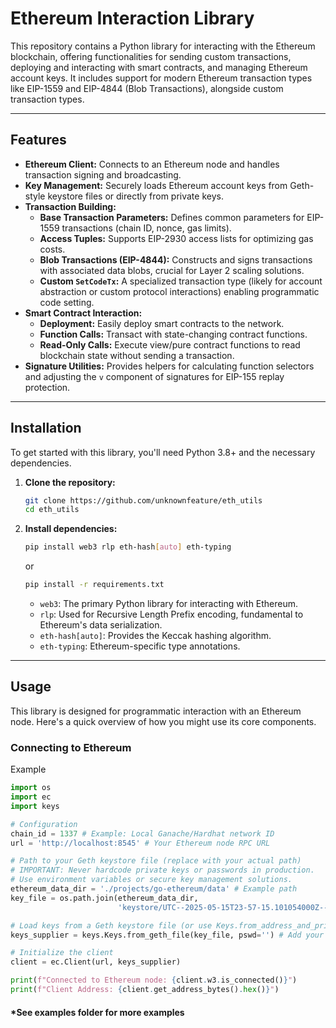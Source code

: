 # Ethereum Interaction Library

This repository contains a Python library for interacting with the Ethereum blockchain, offering functionalities for sending custom transactions, deploying and interacting with smart contracts, and managing Ethereum account keys. It includes support for modern Ethereum transaction types like EIP-1559 and EIP-4844 (Blob Transactions), alongside custom transaction types.

---

## Features

* **Ethereum Client:** Connects to an Ethereum node and handles transaction signing and broadcasting.
* **Key Management:** Securely loads Ethereum account keys from Geth-style keystore files or directly from private keys.
* **Transaction Building:**
    * **Base Transaction Parameters:** Defines common parameters for EIP-1559 transactions (chain ID, nonce, gas limits).
    * **Access Tuples:** Supports EIP-2930 access lists for optimizing gas costs.
    * **Blob Transactions (EIP-4844):** Constructs and signs transactions with associated data blobs, crucial for Layer 2 scaling solutions.
    * **Custom `SetCodeTx`:** A specialized transaction type (likely for account abstraction or custom protocol interactions) enabling programmatic code setting.
* **Smart Contract Interaction:**
    * **Deployment:** Easily deploy smart contracts to the network.
    * **Function Calls:** Transact with state-changing contract functions.
    * **Read-Only Calls:** Execute view/pure contract functions to read blockchain state without sending a transaction.
* **Signature Utilities:** Provides helpers for calculating function selectors and adjusting the `v` component of signatures for EIP-155 replay protection.

---

## Installation

To get started with this library, you'll need Python 3.8+ and the necessary dependencies.

1.  **Clone the repository:**

    ```bash
    git clone https://github.com/unknownfeature/eth_utils
    cd eth_utils
    ```

2.  **Install dependencies:**

    ```bash
    pip install web3 rlp eth-hash[auto] eth-typing
    ```
    or
    ```bash
    pip install -r requirements.txt
    ```
    * `web3`: The primary Python library for interacting with Ethereum.
    * `rlp`: Used for Recursive Length Prefix encoding, fundamental to Ethereum's data serialization.
    * `eth-hash[auto]`: Provides the Keccak hashing algorithm.
    * `eth-typing`: Ethereum-specific type annotations.

---

## Usage

This library is designed for programmatic interaction with an Ethereum node. Here's a quick overview of how you might use its core components.

### Connecting to Ethereum

Example

```python
import os
import ec 
import keys

# Configuration
chain_id = 1337 # Example: Local Ganache/Hardhat network ID
url = 'http://localhost:8545' # Your Ethereum node RPC URL

# Path to your Geth keystore file (replace with your actual path)
# IMPORTANT: Never hardcode private keys or passwords in production.
# Use environment variables or secure key management solutions.
ethereum_data_dir = './projects/go-ethereum/data' # Example path
key_file = os.path.join(ethereum_data_dir,
                        'keystore/UTC--2025-05-15T23-57-15.101054000Z--13226a7e8843bf69e16cd0129ca421e92e86f083') #example key name

# Load keys from a Geth keystore file (or use Keys.from_address_and_private_key)
keys_supplier = keys.Keys.from_geth_file(key_file, pswd='') # Add your password if necessary

# Initialize the client
client = ec.Client(url, keys_supplier)

print(f"Connected to Ethereum node: {client.w3.is_connected()}")
print(f"Client Address: {client.get_address_bytes().hex()}")
```
#### *See examples folder for more examples
